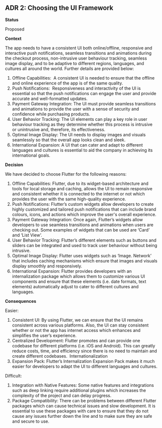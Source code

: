 ## **ADR 2: Choosing the UI Framework**

**Status**

Proposed

**Context**

The app needs to have a consistent UI both online/offline, responsive and interactive push notifications, seamless transitions and animations during the checkout process, non-intrusive user behaviour tracking, seamless image display, and to be adaptive to different regions, languages, and cultures all around the world. Further details are provided below: 
1. Offline Capabilities:  A consistent UI is needed to ensure that the offline and online experience of the app is of the same quality.
2. Push Notifications:  Responsiveness and interactivity of the UI is essential so that the push notifications can engage the user and provide accurate and well-formatted updates.
3. Payment Gateway Integration: The UI must provide seamless transitions and animations to provide the user with a sense of security and confidence while purchasing products.
4. User Behavior Tracking: The UI elements can play a key role in user behaviour tracking as they determine whether this process is intrusive or unintrusive and, therefore, its effectiveness.
5. Optimal Image Display: The UI needs to display images and visuals seamlessly so that the overall app looks clean and sleek.
6. International Expansion: A UI that can cater and adapt to different languages and cultures is essential to aid the company in achieving its international goals. 

**Decision**

We have decided to choose Flutter for the following reasons: 
1. Offline Capabilities: Flutter, due to its widget-based architecture and tools for local storage and caching, allows the UI to remain responsive and consistent whether it is connected to the internet or not which provides the user with the same high-quality experience.
2. Push Notifications: Flutter’s custom widgets allow developers to create highly customized and tailored push notifications that can include brand colours, icons, and actions which improve the user's overall experience.
3. Payment Gateway Integration: Once again, Flutter’s widgets allow developers to use seamless transitions and animations when users are checking out. Some examples of widgets that can be used are ‘Card’ and ‘List View’.
4. User Behavior Tracking: Flutter’s different elements such as buttons and sliders can be integrated and used to track user behaviour without being intrusive.
5. Optimal Image Display: Flutter uses widgets such as ‘Image. Network’ that includes caching mechanisms which ensure that images and visuals display smoothly and responsively.
6. International Expansion: Flutter provides developers with an internalization package which allows them to customize various UI components and ensure that these elements (i.e. date formats, text elements) automatically adjust to cater to different cultures and languages.  

**Consequences**

Easier:
1. Consistent UI: By using Flutter, we can ensure that the UI remains consistent across various platforms. Also, the UI can stay consistent whether or not the app has internet access which enhances and simplifies the user’s experience.
2. Centralized Development: Flutter promotes and can provide one codebase for different platforms (i.e. iOS and Android). This can greatly reduce costs, time, and efficiency since there is no need to maintain and create different codebases.  Internationalization
3. Expansion Pack: Flutter’s Internalization Expansion Pack makes it much easier for developers to adapt the UI to different languages and cultures.  

Difficult: 
1. Integration with Native Features: Some native features and integrations such as deep linking require additional plugins which increases the complexity of the project and can delay progress.
2. Package Compatibility: There can be problems between different Flutter packages which can cause technical issues and slow development. It is essential to use these packages with care to ensure that they do not cause any issues further down the line and to make sure they are safe and secure to use. 
